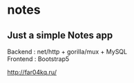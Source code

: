 # notes
## Just a simple Notes app
Backend : net/http + gorilla/mux + MySQL  
Frontend : Bootstrap5  
  
http://far04kq.ru/
